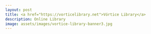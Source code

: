 ```yaml
---
layout: post
title: <a href="https://vorticelibrary.net">Vórtice Library</a>
description: Online Library
image: assets/images/vortice-library-banner3.jpg
---
```





